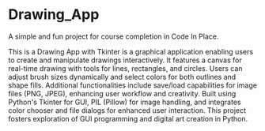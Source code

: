 # Drawing_App
A simple and fun project for course completion in Code In Place.

This is a Drawing App with Tkinter is a graphical application enabling users to create and manipulate drawings interactively. It features a canvas for real-time drawing with tools for lines, rectangles, and circles. Users can adjust brush sizes dynamically and select colors for both outlines and shape fills. Additional functionalities include save/load capabilities for image files (PNG, JPEG), enhancing user workflow and creativity. Built using Python's Tkinter for GUI, PIL (Pillow) for image handling, and integrates color chooser and file dialogs for enhanced user interaction. This project fosters exploration of GUI programming and digital art creation in Python.
